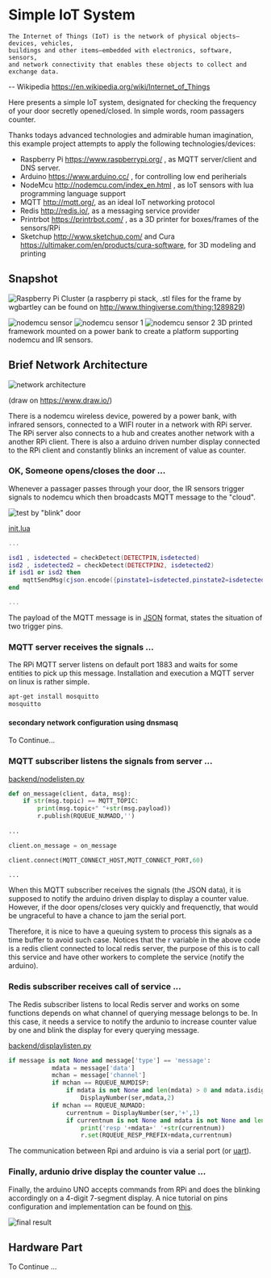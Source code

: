 Simple IoT System
===

```
The Internet of Things (IoT) is the network of physical objects—devices, vehicles, 
buildings and other items—embedded with electronics, software, sensors, 
and network connectivity that enables these objects to collect and exchange data.
```
 -- Wikipedia https://en.wikipedia.org/wiki/Internet_of_Things

Here presents a simple IoT system, designated for checking the frequency of your door secretly opened/closed. In simple words, room passagers counter.

Thanks todays advanced technologies and admirable human imagination, this example project attempts to apply the following technologies/devices:
* Raspberry Pi https://www.raspberrypi.org/ , as MQTT server/client and DNS server.
* Arduino https://www.arduino.cc/ , for controlling low end periherials
* NodeMcu http://nodemcu.com/index_en.html , as IoT sensors with lua programming language support
* MQTT http://mqtt.org/, as an ideal IoT networking protocol 
* Redis http://redis.io/, as a messaging service provider
* Printrbot https://printrbot.com/ , as a 3D printer for boxes/frames of the sensors/RPi
* Sketchup http://www.sketchup.com/ and Cura https://ultimaker.com/en/products/cura-software, for 3D modeling and printing

Snapshot
---

![Raspberry Pi Cluster](rpi_stack.JPG)
(a raspberry pi stack, .stl files for the frame by wgbartley can be found on http://www.thingiverse.com/thing:1289829)

![nodemcu sensor](IRSensor.JPG)
![nodemcu sensor 1](IRSensor2.JPG)
![nodemcu sensor 2](IRSensor3.JPG)
3D printed framework mounted on a power bank to create a platform supporting nodemcu and IR sensors.

Brief Network Architecture
---

![network architecture](architecture.png)

(draw on https://www.draw.io/)

There is a nodemcu wireless device, powered by a power bank, with infrared sensors, connected to a WIFI router in a network with RPi server. The RPi server also connects to a hub and creates another network with a another RPi client. There is also a arduino driven number display connected to the RPi client and constantly blinks an increment of value as counter.

### OK, Someone opens/closes the door ...
Whenever a passager passes through your door, the IR sensors trigger signals to nodemcu which then broadcasts MQTT message to the "cloud".

![test by "blink" door](doortest.gif)


[init.lua](init.lua)
```lua
...

isd1 , isdetected = checkDetect(DETECTPIN,isdetected)
isd2 , isdetected2 = checkDetect(DETECTPIN2, isdetected2)
if isd1 or isd2 then
    mqttSendMsg(cjson.encode({pinstate1=isdetected,pinstate2=isdetected2}))
end

...
```

The payload of the MQTT message is in [JSON](https://en.wikipedia.org/wiki/JSON) format, states the situation of two trigger pins. 

### MQTT server receives the signals ...
The RPi MQTT server listens on default port 1883 and waits for some entities to pick up this message.
Installation and execution a MQTT server on linux is rather simple.
```sh
apt-get install mosquitto
mosquitto
```

#### secondary network configuration using dnsmasq
To Continue...

### MQTT subscriber listens the signals from server ...

[backend/nodelisten.py](backend/nodelisten.py)
```python
def on_message(client, data, msg):
	if str(msg.topic) == MQTT_TOPIC:
		print(msg.topic+" "+str(msg.payload))
		r.publish(RQUEUE_NUMADD,'')
		
...

client.on_message = on_message

client.connect(MQTT_CONNECT_HOST,MQTT_CONNECT_PORT,60)

...
```
When this MQTT subscriber receives the signals (the JSON data), it is supposed to notify the arduino driven display to display a counter value. However, if the door opens/closes very quickly and frequenctly, that would be ungraceful to have a chance to jam the serial port. 

Therefore, it is nice to have a queuing system to process this signals as a time buffer to avoid such case. Notices that the r variable in the above code is a redis client connected to local redis server, the purpose of this is to call this service and have other workers to complete the service (notify the arduino).

### Redis subscriber receives call of service ...
The Redis subscriber listens to local Redis server and works on some functions depends on what channel of querying message belongs to be. In this case, it needs a service to notify the ardunio to increase counter value by one and blink the display for every querying message.

[backend/displaylisten.py](backend/displaylisten.py)
```python
if message is not None and message['type'] == 'message':
			mdata = message['data']
			mchan = message['channel']
			if mchan == RQUEUE_NUMDISP:
				if mdata is not None and len(mdata) > 0 and mdata.isdigit():
					DisplayNumber(ser,mdata,2)
			if mchan == RQUEUE_NUMADD:
				currentnum = DisplayNumber(ser,'+',1)
				if currentnum is not None and mdata is not None and len(mdata) > 0:
					print('resp '+mdata+' '+str(currentnum))
					r.set(RQUEUE_RESP_PREFIX+mdata,currentnum)
```
The communication between Rpi and arduino is via a serial port (or [uart](https://en.wikipedia.org/wiki/Universal_asynchronous_receiver/transmitter)).

### Finally, ardunio drive display the counter value ...
Finally, the arduino UNO accepts commands from RPi and does the blinking accordingly on a 4-digit 7-segment display. A nice tutorial on pins configuration and implementation can be found on [this](http://www.hobbytronics.co.uk/arduino-4digit-7segment).

![final result](testresult.gif)

Hardware Part
---

To Continue ...

